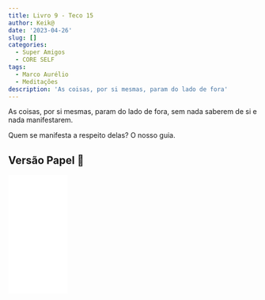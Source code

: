 ```yaml
---
title: Livro 9 - Teco 15
author: Keik@
date: '2023-04-26'
slug: []
categories:
  - Super Amigos
  - CORE SELF
tags:
  - Marco Aurélio
  - Meditações
description: 'As coisas, por si mesmas, param do lado de fora'
---
```


As coisas, por si mesmas, param do lado de fora, sem nada saberem de si e nada manifestarem. 

Quem se manifesta a respeito delas? O nosso guia.


## Versão Papel :book:
<iframe style="width:120px;height:240px;" marginwidth="0" marginheight="0" scrolling="no" frameborder="0" src="//ws-na.amazon-adsystem.com/widgets/q?ServiceVersion=20070822&OneJS=1&Operation=GetAdHtml&MarketPlace=BR&source=ss&ref=as_ss_li_til&ad_type=product_link&tracking_id=mundodekeika-20&language=pt_BR&marketplace=amazon&region=BR&placement=B092FVY4BB&asins=B092FVY4BB&linkId=37c5ec14221f61f811029aa88b520891&show_border=true&link_opens_in_new_window=true"></iframe>